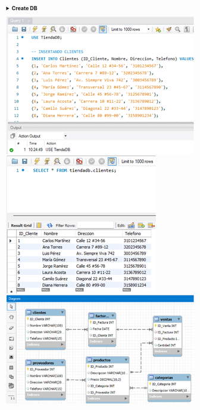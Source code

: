 <details>
<summary><strong> Create DB</strong></summary>
<div>

![](img/create.png)
![](img/create_show.png)
![](img/create_table_client.png)
![](img/create_all_tables.png)
</div>
</details>

![](img/insert_data.png)
![](img/verified_data.png)
![](img/diagramDB.png)